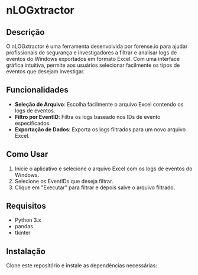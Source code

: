 # nLOGxtractor

## Descrição
O nLOGxtractor é uma ferramenta desenvolvida por forense.io para ajudar profissionais de segurança e investigadores a filtrar e analisar logs de eventos do Windows exportados em formato Excel. Com uma interface gráfica intuitiva, permite aos usuários selecionar facilmente os tipos de eventos que desejam investigar.

## Funcionalidades
- **Seleção de Arquivo**: Escolha facilmente o arquivo Excel contendo os logs de eventos.
- **Filtro por EventID**: Filtra os logs baseado nos IDs de evento especificados.
- **Exportação de Dados**: Exporta os logs filtrados para um novo arquivo Excel.

## Como Usar
1. Inicie o aplicativo e selecione o arquivo Excel com os logs de eventos do Windows.
2. Selecione os EventIDs que deseja filtrar.
3. Clique em "Executar" para filtrar e depois salve o arquivo filtrado.

## Requisitos
- Python 3.x
- pandas
- tkinter

## Instalação
Clone este repositório e instale as dependências necessárias:
